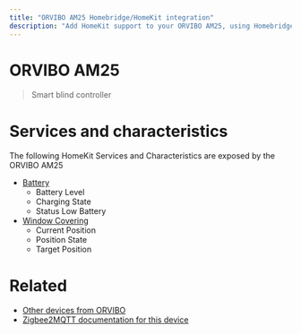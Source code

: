```yaml
---
title: "ORVIBO AM25 Homebridge/HomeKit integration"
description: "Add HomeKit support to your ORVIBO AM25, using Homebridge, Zigbee2MQTT and homebridge-z2m."
---
```

<!---
This file has been GENERATED using src/docgen/docgen.ts
DO NOT EDIT THIS FILE MANUALLY!
-->
# ORVIBO AM25
> Smart blind controller


# Services and characteristics
The following HomeKit Services and Characteristics are exposed by
the ORVIBO AM25

* [Battery](../../battery.md)
  * Battery Level
  * Charging State
  * Status Low Battery
* [Window Covering](../../cover.md)
  * Current Position
  * Position State
  * Target Position


# Related
* [Other devices from ORVIBO](../index.md#orvibo)
* [Zigbee2MQTT documentation for this device](https://www.zigbee2mqtt.io/devices/AM25.html)